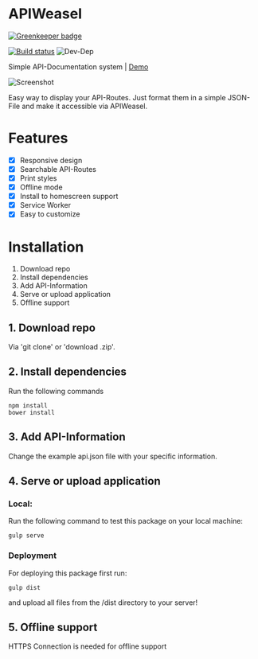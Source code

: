 # APIWeasel

[![Greenkeeper badge](https://badges.greenkeeper.io/themihel/APIWeasel.svg)](https://greenkeeper.io/)

[![Build status](https://api.travis-ci.org/themihel/APIWeasel.svg?branch=master)](https://travis-ci.org/themihel/APIWeasel)
![Dev-Dep](https://david-dm.org/themihel/APIWeasel/dev-status.svg?branch=master)

Simple API-Documentation system | [Demo](https://apiweasel.themihel.me)

![Screenshot](http://img.themihel.me/APIWeasel/apiScreen.jpg)

Easy way to display your API-Routes. Just format them in a simple JSON-File and make it accessible via APIWeasel.

# Features
- [x] Responsive design
- [x] Searchable API-Routes
- [x] Print styles
- [x] Offline mode
- [x] Install to homescreen support
- [x] Service Worker
- [x] Easy to customize

# Installation
1. Download repo
2. Install dependencies
3. Add API-Information
4. Serve or upload application
5. Offline support

## 1. Download repo
Via 'git clone' or 'download .zip'.

## 2. Install dependencies
Run the following commands
```
npm install
bower install
```

## 3. Add API-Information
Change the example api.json file with your specific information.

## 4. Serve or upload application
### Local:
Run the following command to test this package on your local machine:
```
gulp serve
```
### Deployment
For deploying this package first run:
```
gulp dist
```
and upload all files from the /dist directory to your server!

## 5. Offline support
HTTPS Connection is needed for offline support
